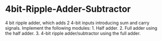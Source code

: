 # 4bit-Ripple-Adder-Subtractor
4 bit ripple adder, which adds 2 4-bit inputs introducing sum and carry signals. Implement the following modules: 1. Half adder. 2. Full adder using the half adder. 3. 4-bit ripple adder/subtractor using the full adder.
